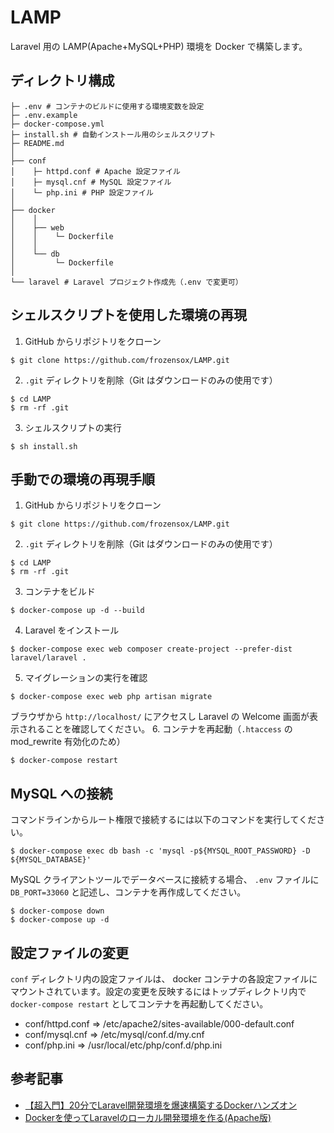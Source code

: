 # LAMP
Laravel 用の LAMP(Apache+MySQL+PHP) 環境を Docker で構築します。

## ディレクトリ構成
```
├─ .env # コンテナのビルドに使用する環境変数を設定
├─ .env.example
├─ docker-compose.yml
├─ install.sh # 自動インストール用のシェルスクリプト
├─ README.md
│
├── conf
│    ├─ httpd.conf # Apache 設定ファイル
│    ├─ mysql.cnf # MySQL 設定ファイル
│    └─ php.ini # PHP 設定ファイル
│
├── docker
│    │
│    ├── web
│    │    └─ Dockerfile
│    │
│    └── db
│         └─ Dockerfile
│
└── laravel # Laravel プロジェクト作成先（.env で変更可）
```

## シェルスクリプトを使用した環境の再現
1. GitHub からリポジトリをクローン
```
$ git clone https://github.com/frozensox/LAMP.git
```
2. `.git` ディレクトリを削除（Git はダウンロードのみの使用です）
```
$ cd LAMP
$ rm -rf .git
```
3. シェルスクリプトの実行
```
$ sh install.sh
```

## 手動での環境の再現手順
1. GitHub からリポジトリをクローン
```
$ git clone https://github.com/frozensox/LAMP.git
```
2. `.git` ディレクトリを削除（Git はダウンロードのみの使用です）
```
$ cd LAMP
$ rm -rf .git
```
3. コンテナをビルド
```
$ docker-compose up -d --build
```
4. Laravel をインストール
```
$ docker-compose exec web composer create-project --prefer-dist laravel/laravel .
```
5. マイグレーションの実行を確認
```
$ docker-compose exec web php artisan migrate
```
ブラウザから `http://localhost/` にアクセスし Laravel の Welcome 画面が表示されることを確認してください。
6. コンテナを再起動（`.htaccess` の mod_rewrite 有効化のため）
```
$ docker-compose restart
```


## MySQL への接続
コマンドラインからルート権限で接続するには以下のコマンドを実行してください。
```
$ docker-compose exec db bash -c 'mysql -p${MYSQL_ROOT_PASSWORD} -D ${MYSQL_DATABASE}'
```
MySQL クライアントツールでデータベースに接続する場合、 `.env` ファイルに `DB_PORT=33060` と記述し、コンテナを再作成してください。
```
$ docker-compose down
$ docker-compose up -d
```

## 設定ファイルの変更
`conf` ディレクトリ内の設定ファイルは、 docker コンテナの各設定ファイルにマウントされています。設定の変更を反映するにはトップディレクトリ内で`docker-compose restart` としてコンテナを再起動してください。
- conf/httpd.conf  => /etc/apache2/sites-available/000-default.conf
- conf/mysql.cnf   => /etc/mysql/conf.d/my.cnf
- conf/php.ini     => /usr/local/etc/php/conf.d/php.ini

## 参考記事
- [【超入門】20分でLaravel開発環境を爆速構築するDockerハンズオン](https://qiita.com/ucan-lab/items/56c9dc3cf2e6762672f4)
- [Dockerを使ってLaravelのローカル開発環境を作る(Apache版)](https://qiita.com/ucan-lab/items/38cd04cee1f3f9e024b9)
